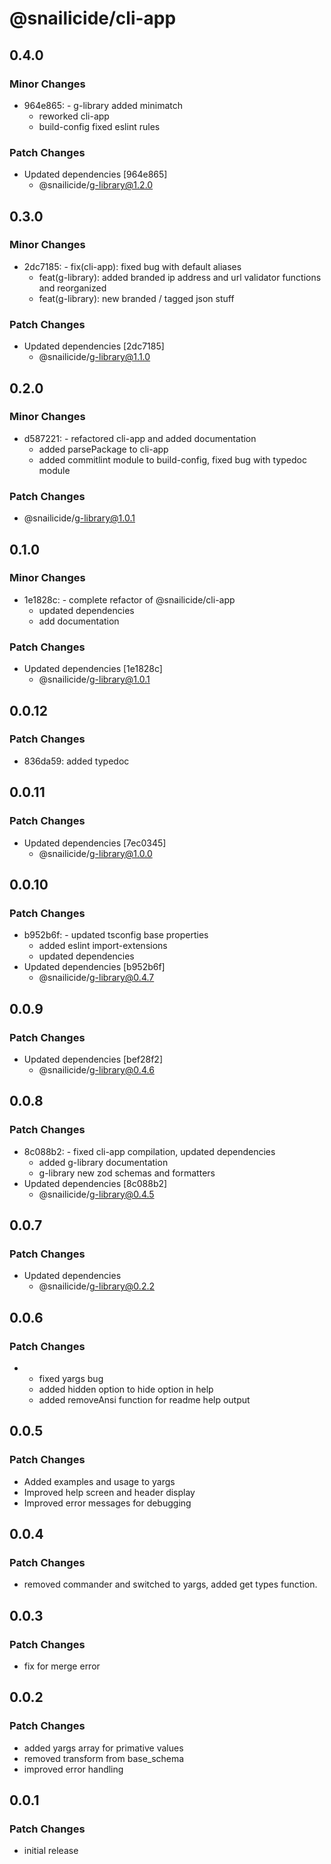 # @snailicide/cli-app

## 0.4.0

### Minor Changes

- 964e865: - g-library added minimatch
  - reworked cli-app
  - build-config fixed eslint rules

### Patch Changes

- Updated dependencies [964e865]
  - @snailicide/g-library@1.2.0

## 0.3.0

### Minor Changes

- 2dc7185: - fix(cli-app): fixed bug with default aliases
  - feat(g-library): added branded ip address and url validator functions and
    reorganized
  - feat(g-library): new branded / tagged json stuff

### Patch Changes

- Updated dependencies [2dc7185]
  - @snailicide/g-library@1.1.0

## 0.2.0

### Minor Changes

- d587221: - refactored cli-app and added documentation
  - added parsePackage to cli-app
  - added commitlint module to build-config, fixed bug with typedoc module

### Patch Changes

- @snailicide/g-library@1.0.1

## 0.1.0

### Minor Changes

- 1e1828c: - complete refactor of @snailicide/cli-app
  - updated dependencies
  - add documentation

### Patch Changes

- Updated dependencies [1e1828c]
  - @snailicide/g-library@1.0.1

## 0.0.12

### Patch Changes

- 836da59: added typedoc

## 0.0.11

### Patch Changes

- Updated dependencies [7ec0345]
  - @snailicide/g-library@1.0.0

## 0.0.10

### Patch Changes

- b952b6f: - updated tsconfig base properties
  - added eslint import-extensions
  - updated dependencies
- Updated dependencies [b952b6f]
  - @snailicide/g-library@0.4.7

## 0.0.9

### Patch Changes

- Updated dependencies [bef28f2]
  - @snailicide/g-library@0.4.6

## 0.0.8

### Patch Changes

- 8c088b2: - fixed cli-app compilation, updated dependencies
  - added g-library documentation
  - g-library new zod schemas and formatters
- Updated dependencies [8c088b2]
  - @snailicide/g-library@0.4.5

## 0.0.7

### Patch Changes

- Updated dependencies
  - @snailicide/g-library@0.2.2

## 0.0.6

### Patch Changes

- - fixed yargs bug
  - added hidden option to hide option in help
  - added removeAnsi function for readme help output

## 0.0.5

### Patch Changes

- Added examples and usage to yargs
- Improved help screen and header display
- Improved error messages for debugging

## 0.0.4

### Patch Changes

- removed commander and switched to yargs, added get types function.

## 0.0.3

### Patch Changes

- fix for merge error

## 0.0.2

### Patch Changes

- added yargs array for primative values
- removed transform from base_schema
- improved error handling

## 0.0.1

### Patch Changes

- initial release
